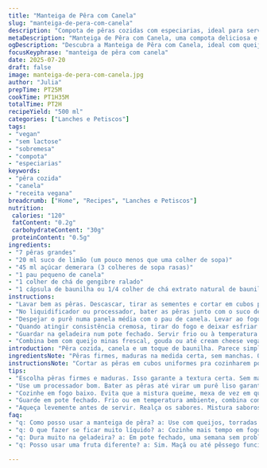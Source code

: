 ```yaml
---
title: "Manteiga de Pêra com Canela"
slug: "manteiga-de-pera-com-canela"
description: "Compota de pêras cozidas com especiarias, ideal para servir com queijos e torradinhas. Receita sem lactose, sem glúten, vegana, com toque de baunilha e gengibre substituindo ingredientes tradicionais. Redução lenta para textura espessa, sabor levemente adocicado e perfumado. Usado como acompanhamento ou patê em lanches e entradas."
metaDescription: "Manteiga de Pêra com Canela, uma compota deliciosa e aromática, perfeita para acompanhar queijos e torradas, sem lactose e vegana."
ogDescription: "Descubra a Manteiga de Pêra com Canela, ideal com queijos e torradas, leve, saudável e cheia de sabor."
focusKeyphrase: "manteiga de pêra com canela"
date: 2025-07-20
draft: false
image: manteiga-de-pera-com-canela.jpg
author: "Julia"
prepTime: PT25M
cookTime: PT1H35M
totalTime: PT2H
recipeYield: "500 ml"
categories: ["Lanches e Petiscos"]
tags:
- "vegan"
- "sem lactose"
- "sobremesa"
- "compota"
- "especiarias"
keywords:
- "pêra cozida"
- "canela"
- "receita vegana"
breadcrumb: ["Home", "Recipes", "Lanches e Petiscos"]
nutrition: 
 calories: "120"
 fatContent: "0.2g"
 carbohydrateContent: "30g"
 proteinContent: "0.5g"
ingredients:
- "7 pêras grandes"
- "20 ml suco de limão (um pouco menos que uma colher de sopa)"
- "45 ml açúcar demerara (3 colheres de sopa rasas)"
- "1 pau pequeno de canela"
- "1 colher de chá de gengibre ralado"
- "1 cápsula de baunilha ou 1/4 colher de chá extrato natural de baunilha"
instructions:
- "Lavar bem as pêras. Descascar, tirar as sementes e cortar em cubos pequenos. Colocar numa tigela com suco de limão para não escurecer."
- "No liquidificador ou processador, bater as pêras junto com o suco de limão, o açúcar, gengibre e baunilha até virar purê homogêneo. Passar por peneira fina para eliminar fibras mais grossas."
- "Despejar o purê numa panela média com o pau de canela. Levar ao fogo alto até começar a ferver. Depois abaixar e deixar cozinhando, mexendo de vez em quando para não grudar, por cerca de 1h35 ou até reduzir quase pela metade."
- "Quando atingir consistência cremosa, tirar do fogo e deixar esfriar em temperatura ambiente."
- "Guardar na geladeira num pote fechado. Servir frio ou à temperatura ambiente."
- "Combina bem com queijo minas frescal, gouda ou até cream cheese vegano, acompanhado de biscoitos salgados ou torradas de figo com azeitonas."
introduction: "Pêra cozida, canela e um toque de baunilha. Parece simples, mas vira uma pasta com aroma e sabor complexos. O gengibre entra pra deixar o doce mais interessante, com leve picância. A fruta vai perdendo água no fogo baixinho, concentrando os sabores. Não é melaço nem geleia, nem compota mole. Algo entre eles. Pode durar dias na geladeira, servido com pão, queijo, até mesmo em tapioca ou panqueca. Já pensou nessa mistura outonal no café da manhã? Trocar a goiabada por algo menos óbvio. Esticar o café, mastigar devagar, conversar. Esse preparo funciona para quem curte docinhos naturais, sem conservantes, usando o que tem na fruteira."
ingredientsNote: "Pêras firmes, maduras na medida certa, sem manchas. O suco de limão evita que escureçam rápido, mantendo cor mais bonita. Açúcar demerara dá doçura mais natural que açúcar branco comum e ajuda na textura. A canela deve ser em pau para liberar aroma ao cozinhar lentamente, diferente do pó usado direto. O gengibre fresco dá um toque de calor que equilibra o doce. A baunilha vem da fava ou extrato natural; o aroma vira um fundo gostoso, quase imperceptível, mas faz diferença no sabor final. Essas pequenas trocas deixam a receita menos comum que um doce padrão."
instructionsNote: "Cortar as pêras em cubos uniformes pra cozinharem por igual. O suco de limão é indispensável para aspecto visual, mas no sabor não pesa demais. Na hora de bater, processar tudo até purê liso ajuda na textura final, melhorar a homogeneidade. Passar na peneira para tirar fibras grossas dá uma manteiga fina, quase sedosa. Cozinhar em fogo médio-baixo evita queimar e mexer de vez em quando evita que agarre no fundo da panela. O ponto certo é quando o líquido já evaporou e a mistura está viscosa, quase pastosa. Esfriar antes de fechar evita condensação dentro do pote. Guardar sempre na geladeira para durar mais tempo. Pode ser usado em várias situações – desde lanche informal até prato mais elaborado."
tips:
- "Escolha pêras firmes e maduras. Isso garante a textura certa. Sem manchas. Elas não escurecem rápido com limão. Adicione suco para cor manter bonita. O açúcar demerara ajuda na doçura natural. Pode substituir o açúcar comum, mas o sabor muda."
- "Use um processador bom. Bater as pêras até virar um purê liso garante homogeneidade. A peneira é essencial. Fibras grossas não agradam. A canela em pau libera mais aroma. O gengibre fresco traz calor, equilíbrio pro doce. Pode usar gengibre em pó, mas é diferente."
- "Cozinhe em fogo baixo. Evita que a mistura queime, mexa de vez em quando. Não deixe grudar no fundo. Ponto certo é viscoso, quase pastoso. Olhe a redução. Dura na geladeira. Usar num lanche ou receita elaborada."
- "Guarde em pote fechado. Frio ou em temperatura ambiente, combina com vários queijos. Minas, gouda ou cream cheese vegano. Junto a biscoitos ou torradas de figo. Boa ideia para café da manhã. Alterar receitas tradicionais é uma tática boa."
- "Aqueça levemente antes de servir. Realça os sabores. Mistura saborosa sem conservantes. Pode durar até uma semana na geladeira. Experimente com pão, tapioca, panquecas. Sabor outonal gostoso todo dia. Versátil e prático."
faq:
- "q: Como posso usar a manteiga de pêra? a: Use com queijos, torradas. Pão com ele é ótimo. Em panquecas ou tapioca. Versatilidade boa."
- "q: O que fazer se ficar muito líquido? a: Cozinhe mais tempo em fogo baixo. Pode evaporar mais. Mas, cuidado. Não queimar é essencial. Temperaturas altas queimam."
- "q: Dura muito na geladeira? a: Em pote fechado, uma semana sem problemas. Frutas frescas são ótimas. Lembre-se, sempre frias, melhor conservar."
- "q: Posso usar uma fruta diferente? a: Sim. Maçã ou até pêssego funcionam. Mudam o sabor, claro. Cada fruta tem seu tempo de cozimento. Fique atento."

---
```

